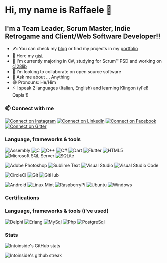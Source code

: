 # Hi, my name is Raffaele 👋 

## I'm a Team Leader, Scrum Master, Indie Retrogame and Client/Web Software Developer!!
- ✍ You can check my [blog](https://intoinside.github.io/) or find my projects in my [portfolio](https://intoinside.github.io/intoinside/)
- 🚀 Here my [gist](https://gist.github.com/intoinside)
- 🌱 I'm currently majoring in C#, studying for Scrum™ PSD and working on [c128lib](https://github.com/c128lib)
- 👯 I’m looking to collaborate on open source software
- 💬 Ask me about ... Anything
- 😄 Pronouns: He/Him
- ⚡ I speak 2 languages (Italian, English) and learning Klingon (yI'el! Qapla'!)

### 📫 Connect with me

[![Connect on Instagram](https://img.shields.io/badge/Instagram-%23000000?logo=Instagram&logoColor=E4405F)][Instagram]
[![Connect on LinkedIn](https://img.shields.io/badge/LinkedIn-%23000000?logo=LinkedIn&logoColor=0A66C2)][LinkedIn]
[![Connect on Facebook](https://img.shields.io/badge/Facebook-%23000000?logo=Facebook&logoColor=1877F2)][Facebook]
[![Connect on Gitter](https://img.shields.io/badge/Gitter-%23000000?logo=Gitter&logoColor=ED1965)][Gitter]

### Language, frameworks & tools

<p>
  <img alt="Assembly" src="https://custom-icon-badges.demolab.com/badge/Assembly-000000.svg?logo=asm-hex&logoColor=white" />
  <img alt="C" src="https://img.shields.io/badge/C-%23000000.svg?logo=c&logoColor=00599C" />
  <img alt="C++" src="https://img.shields.io/badge/C++-%23000000.svg?logo=c%2B%2B&logoColor=4079EC" />
  <img alt="C#" src="https://img.shields.io/badge/C%23-%23000000.svg?logo=c-sharp&logoColor=239120" />
  <img alt="Dart" src="https://img.shields.io/badge/Dart-%23000000.svg?logo=dart&logoColor=0175C2" />
  <img alt="Flutter" src="https://img.shields.io/badge/Flutter-%23000000.svg?logo=Flutter&logoColor=02569B" />
  <img alt="HTML5" src="https://img.shields.io/badge/HTML5-%23000000.svg?logo=html5&logoColor=E34F26" />
  <img alt="Microsoft SQL Server" src="https://img.shields.io/badge/Microsoft SQL Server-%23000000.svg?logo=microsoftsqlserver&logoColor=CC2927">
  <img alt="SQLite" src="https://img.shields.io/badge/SQLite-%23000000.svg?logo=sqlite&logoColor=003B57">
</p>

<p>
  <img alt="Adobe Photoshop" src="https://img.shields.io/badge/Adobe  Photoshop-%23000000.svg?logo=adobephotoshop&logoColor=31A8FF" />
  <img alt="Sublime Text" src="https://img.shields.io/badge/Sublime_Text-%23000000.svg?logo=sublime-text&logoColor=important" />
  <img alt="Visual Studio" src="https://img.shields.io/badge/Visual%20Studio-000000.svg?logo=visual-studio&logoColor=5C2D91" />
  <img alt="Visual Studio Code" src="https://img.shields.io/badge/Visual%20Studio%20Code-000000.svg?logo=visual-studio-code&logoColor=0078d7" />
</p>

<p>
  <img alt="CircleCi" src="https://img.shields.io/badge/CircleCi-%23000000.svg?logo=circleci&logoColor=343434" />
  <img alt="Git" src="https://img.shields.io/badge/GIT-%23000000.svg?logo=git&logoColor=F05032" />
  <img alt="GitHub" src="https://img.shields.io/badge/GitHub-%23000000.svg?logo=github&logoColor=181717" />
</p>

<p>
  <img alt="Android" src="https://img.shields.io/badge/Android-000000?logo=android&logoColor=3DDC84" />
  <img alt="Linux Mint" src="https://img.shields.io/badge/Linux%20Mint-000000?&logo=Linux%20Mint&logoColor=87CF3E" />
  <img alt="RaspberryPi" src="https://img.shields.io/badge/RaspberryPi-000000?logo=raspberrypi&logoColor=C51A4A" />
  <img alt="Ubuntu" src="https://img.shields.io/badge/Ubuntu-000000?logo=ubuntu&logoColor=E95420" />
  <img alt="Windows" src="https://img.shields.io/badge/Windows-000000?logo=windows&logoColor=0078D6" />
</p>

### Certifications
<!--START_SECTION:badges-->
<!--END_SECTION:badges-->

### Language, frameworks & tools (i've used)
<p>
  <img alt="Delphi" src="https://img.shields.io/badge/Delphi-%23000000.svg?logo=delphi&logoColor=EE1F35" />
  <img alt="Erlang" src="https://img.shields.io/badge/Erlang-%23000000.svg?logo=erlang&logoColor=A90533" />
  <img alt="MySql" src="https://img.shields.io/badge/MySql-%23000000.svg?logo=mysql&logoColor=4479A1" />
  <img alt="Php" src="https://img.shields.io/badge/Php-%23000000.svg?logo=php&logoColor=00599C" />
  <img alt="PostgreSql" src="https://img.shields.io/badge/PostgreSql-%23000000.svg?logo=postgresql&logoColor=4169E1" />
</p>

### Stats

<!--![intoinside's github trophy](https://github-profile-trophy.vercel.app/?username=intoinside&row=1)-->

![Intoinside's GitHub stats](https://github-readme-stats.vercel.app/api?username=intoinside&show_icons=true&hide_border=true&theme=dark&include_all_commits=true)

![Intoinside's github streak](https://streak-stats.demolab.com?user=intoinside&theme=dark&hide_border=true&date_format=j%20M%5B%20Y%5D)

[instagram]: https://instagram.com/intoinside
[linkedin]: https://linkedin.com/in/raffaeleintorcia
[facebook]: https://www.facebook.com/raffaele.intorcia/
[gitter]: https://gitter.im/intoinside/community?utm_source=badge&utm_medium=badge&utm_campaign=pr-badge
